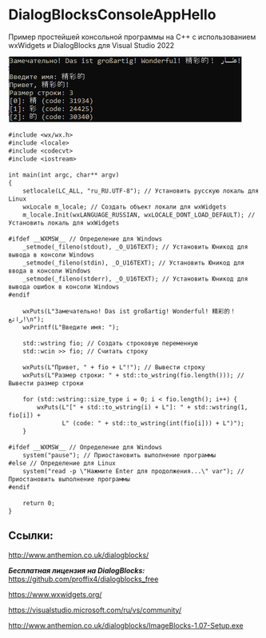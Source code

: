 # DialogBlocksConsoleAppHello
Пример простейшей консольной программы на C++ с использованием wxWidgets и DialogBlocks для Visual Studio 2022

![srcreenshot](screenshot.png)

```
#include <wx/wx.h>
#include <locale>
#include <codecvt>
#include <iostream>

int main(int argc, char** argv)
{
    setlocale(LC_ALL, "ru_RU.UTF-8"); // Установить русскую локаль для Linux
    wxLocale m_locale; // Создать объект локали для wxWidgets
    m_locale.Init(wxLANGUAGE_RUSSIAN, wxLOCALE_DONT_LOAD_DEFAULT); // Установить локаль для wxWidgets

#ifdef __WXMSW__ // Определение для Windows
    _setmode(_fileno(stdout), _O_U16TEXT); // Установить Юникод для вывода в консоли Windows
    _setmode(_fileno(stdin), _O_U16TEXT); // Установить Юникод для ввода в консоли Windows
    _setmode(_fileno(stderr), _O_U16TEXT); // Установить Юникод для вывода ошибок в консоли Windows
#endif

    wxPuts(L"Замечательно! Das ist großartig! Wonderful! 精彩的！ رائع!\n");
    wxPrintf(L"Введите имя: ");
    
    std::wstring fio; // Создать строковую переменную
    std::wcin >> fio; // Считать строку
    
    wxPuts(L"Привет, " + fio + L"!"); // Вывести строку
    wxPuts(L"Размер строки: " + std::to_wstring(fio.length())); // Вывести размер строки

    for (std::wstring::size_type i = 0; i < fio.length(); i++) {
        wxPuts(L"[" + std::to_wstring(i) + L"]: " + std::wstring(1, fio[i]) + 
               L" (code: " + std::to_wstring(int(fio[i])) + L")");
    }

#ifdef __WXMSW__ // Определение для Windows
    system("pause"); // Приостановить выполнение программы
#else // Определение для Linux
    system("read -p \"Нажмите Enter для продолжения...\" var"); // Приостановить выполнение программы
#endif

    return 0;
}
```

## Ссылки:

http://www.anthemion.co.uk/dialogblocks/

***Бесплатная лицензия на DialogBlocks:*** https://github.com/proffix4/dialogblocks_free

https://www.wxwidgets.org/

https://visualstudio.microsoft.com/ru/vs/community/

http://www.anthemion.co.uk/dialogblocks/ImageBlocks-1.07-Setup.exe
